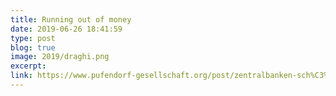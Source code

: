 ```yaml
---
title: Running out of money
date: 2019-06-26 18:41:59
type: post
blog: true
image: 2019/draghi.png
excerpt:
link: https://www.pufendorf-gesellschaft.org/post/zentralbanken-sch%C3%B6pfen-das-geld-mit-der-tastatur
---
```








